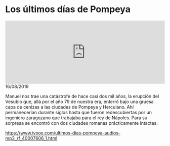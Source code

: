 # Los últimos días de Pompeya
<iframe id='audio_88903085' frameborder='0' allowfullscreen='' scrolling='no' height='200' style='width:100%;' src='https://www.ivoox.com/player_ej_40007606_6_1.html' loading='lazy'></iframe>16/08/2019

Manuel nos trae una catástrofe de hace casi dos mil años, la erupción del Vesubio que, allá por el año 79 de nuestra era, enterró bajo una gruesa capa de cenizas a las ciudades de Pompeya y Herculano. Ahí permanecerían durante siglos hasta que fueron redescubiertas por un ingeniero zaragozano que trabajaba para el rey de Nápoles. Para su sorpresa se encontró con dos ciudades romanas prácticamente intactas. 

 

https://www.ivoox.com/ultimos-dias-pompeya-audios-mp3_rf_40007606_1.html
